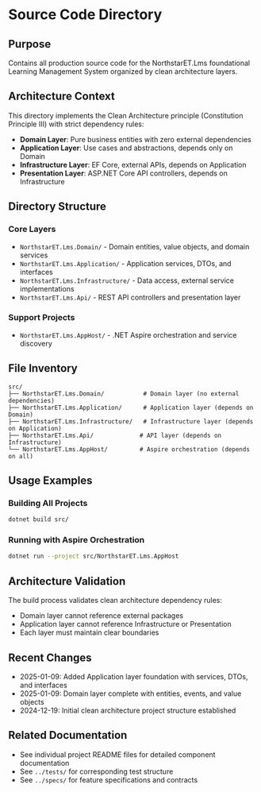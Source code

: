 # Source Code Directory

## Purpose
Contains all production source code for the NorthstarET.Lms foundational Learning Management System organized by clean architecture layers.

## Architecture Context
This directory implements the Clean Architecture principle (Constitution Principle III) with strict dependency rules:
- **Domain Layer**: Pure business entities with zero external dependencies
- **Application Layer**: Use cases and abstractions, depends only on Domain  
- **Infrastructure Layer**: EF Core, external APIs, depends on Application
- **Presentation Layer**: ASP.NET Core API controllers, depends on Infrastructure

## Directory Structure

### Core Layers
- `NorthstarET.Lms.Domain/` - Domain entities, value objects, and domain services
- `NorthstarET.Lms.Application/` - Application services, DTOs, and interfaces
- `NorthstarET.Lms.Infrastructure/` - Data access, external service implementations
- `NorthstarET.Lms.Api/` - REST API controllers and presentation layer

### Support Projects  
- `NorthstarET.Lms.AppHost/` - .NET Aspire orchestration and service discovery

## File Inventory
```
src/
├── NorthstarET.Lms.Domain/           # Domain layer (no external dependencies)
├── NorthstarET.Lms.Application/      # Application layer (depends on Domain)
├── NorthstarET.Lms.Infrastructure/   # Infrastructure layer (depends on Application) 
├── NorthstarET.Lms.Api/             # API layer (depends on Infrastructure)
└── NorthstarET.Lms.AppHost/         # Aspire orchestration (depends on all)
```

## Usage Examples

### Building All Projects
```bash
dotnet build src/
```

### Running with Aspire Orchestration
```bash
dotnet run --project src/NorthstarET.Lms.AppHost
```

## Architecture Validation
The build process validates clean architecture dependency rules:
- Domain layer cannot reference external packages
- Application layer cannot reference Infrastructure or Presentation
- Each layer must maintain clear boundaries

## Recent Changes
- 2025-01-09: Added Application layer foundation with services, DTOs, and interfaces
- 2025-01-09: Domain layer complete with entities, events, and value objects
- 2024-12-19: Initial clean architecture project structure established

## Related Documentation
- See individual project README files for detailed component documentation
- See `../tests/` for corresponding test structure  
- See `../specs/` for feature specifications and contracts